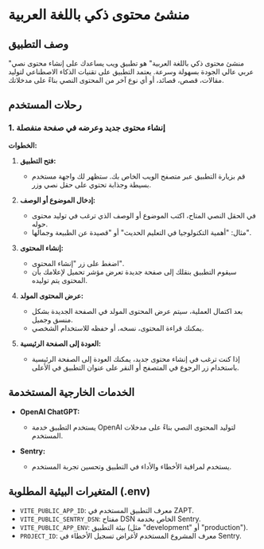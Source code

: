 # منشئ محتوى ذكي باللغة العربية

## وصف التطبيق

"منشئ محتوى ذكي باللغة العربية" هو تطبيق ويب يساعدك على إنشاء محتوى نصي عربي عالي الجودة بسهولة وسرعة. يعتمد التطبيق على تقنيات الذكاء الاصطناعي لتوليد مقالات، قصص، قصائد، أو أي نوع آخر من المحتوى النصي بناءً على مدخلاتك.

## رحلات المستخدم

### 1. إنشاء محتوى جديد وعرضه في صفحة منفصلة

**الخطوات:**

1. **فتح التطبيق:**

   - قم بزيارة التطبيق عبر متصفح الويب الخاص بك. ستظهر لك واجهة مستخدم بسيطة وجذابة تحتوي على حقل نصي وزر.

2. **إدخال الموضوع أو الوصف:**

   - في الحقل النصي المتاح، اكتب الموضوع أو الوصف الذي ترغب في توليد محتوى حوله.
   - مثال: "أهمية التكنولوجيا في التعليم الحديث" أو "قصيدة عن الطبيعة وجمالها".

3. **إنشاء المحتوى:**

   - اضغط على زر "إنشاء المحتوى".
   - سيقوم التطبيق بنقلك إلى صفحة جديدة تعرض مؤشر تحميل لإعلامك بأن المحتوى يتم توليده.

4. **عرض المحتوى المولد:**

   - بعد اكتمال العملية، سيتم عرض المحتوى المولد في الصفحة الجديدة بشكل منسق وجميل.
   - يمكنك قراءة المحتوى، نسخه، أو حفظه للاستخدام الشخصي.

5. **العودة إلى الصفحة الرئيسية:**

   - إذا كنت ترغب في إنشاء محتوى جديد، يمكنك العودة إلى الصفحة الرئيسية باستخدام زر الرجوع في المتصفح أو النقر على عنوان التطبيق في الأعلى.

## الخدمات الخارجية المستخدمة

- **OpenAI ChatGPT:**

  - يستخدم التطبيق خدمة OpenAI لتوليد المحتوى النصي بناءً على مدخلات المستخدم.

- **Sentry:**

  - يستخدم لمراقبة الأخطاء والأداء في التطبيق وتحسين تجربة المستخدم.

## المتغيرات البيئية المطلوبة (.env)

- `VITE_PUBLIC_APP_ID`: معرف التطبيق المستخدم في ZAPT.
- `VITE_PUBLIC_SENTRY_DSN`: مفتاح DSN الخاص بخدمة Sentry.
- `VITE_PUBLIC_APP_ENV`: بيئة التطبيق (مثل "development" أو "production").
- `PROJECT_ID`: معرف المشروع المستخدم لأغراض تسجيل الأخطاء في Sentry.